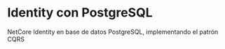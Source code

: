 # Identity con PostgreSQL

NetCore Identity en base de datos PostgreSQL, implementando el patrón CQRS
